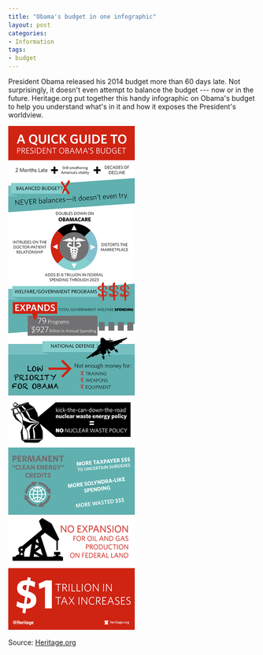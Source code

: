 ```yaml
---
title: "Obama's budget in one infographic"
layout: post
categories:
- Information
tags:
- budget
---
```


President Obama released his 2014 budget more than 60 days late. Not surprisingly, it doesn't even attempt to balance the budget --- now or in the future. Heritage.org put together this handy infographic on Obama's budget to help you understand what's in it and how it exposes the President's worldview.

![Obama's budget in one infographic](/assets/img/2013/04/BudgetGuide-INFOGRAPHIC.jpg)

Source: [Heritage.org](https://www.dailysignal.com/2013/04/11/the-obama-budget-in-one-infographic/)
